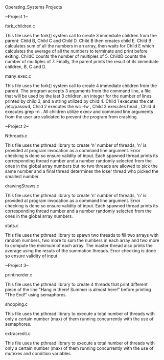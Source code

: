 Operating_Systems
Projects

~Project 1~


fork_children.c

This file uses the fork() system call to create 3 immediate children from the parent: Child B, Child C and Child D. Child B then creates child E. Child B calculates sum of all the numbers in an array, then waits for Child E which calculates the average of all the numbers to terminate and print before exiting. ChildC counts the number of multiples of 5. ChildD counts the number of multiples of 7. Finally, the parent prints the result of its immediate children, B, C and D.

many_exec.c 

This file uses the fork() system call to create 4 immediate children from the parent. The program accepts 3 arguments from the command line, a file that will be used by the last 3 children, an integer for the number of lines printed by child 3, and a string utilized by child 4. Child 1 executes the cat /etc/passwd, Child 2 executes the wc -lw , Child 3 executes head , Child 4 executes grep -n . All children utilize execv and command line arguments from the user are validated to prevent the program from crashing.


~Project 2~


Nthreads.c

This file uses the pthread library to create 'n' number of threads, 'n' is provided at program invocation as a command line argument. Error checking is done so ensure validity of input. Each spawned thread prints its corresponding thread number and a number randomly selected from the ones in the global array numbers but no two threads are allowed to pick the same number and a final thread determines the loser thread who picked the smallest number.

drawingStraws.c

This file uses the pthread library to create 'n' number of threads, 'n' is provided at program invocation as a command line argument. Error checking is done so ensure validity of input. Each spawned thread prints its corresponding thread number and a number randomly selected from the ones in the global array numbers.

stats.c 

This file uses the pthread library to spawn two threads to fill two arrays with random numbers, two more to sum the numbers in each array and two more to compute the minimum of each array. The master thread also prints the average using the resuts of the summation threads. Error checking is done so ensure validity of input.


~Project 3~


printinorder.c

This file uses the pthread library to create 4 threads that print different piece of the line "Hang in there! Summer is almost here!" before printing "The End!" using semaphores.

shopping.c

This file uses the pthread library to execute a total number of threads with only a certain number (max) of them running concurrently with the use of semaphores.

extracredit.c

This file uses the pthread library to execute a total number of threads with only a certain number (max) of them running concurrently with the use of mutexes and condition variables.
